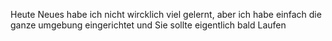 Heute Neues habe ich nicht wircklich viel gelernt, aber ich habe einfach die ganze umgebung eingerichtet und Sie sollte eigentlich bald Laufen
